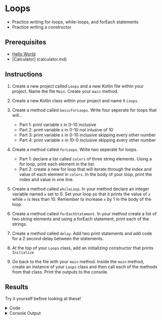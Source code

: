 # Loops
- Practice writing for-loops, while-loops, and forEach statements
- Practice writing a constructor

## Prerequisites
- [Hello World](helloworld.md)
- [Calculator] (calculator.md)

## Instructions
1. Create a new project called `Loops` and a new Kotlin file within your project. Name the file `Main`.
Create your `main` method.

2. Create a new Kotlin class within your project and name it `Loops`. 

3. Create a method called `basicForLoops`. Write four seperate for loops that will...    
    - Part 1: print variable x in 0-10 inclusive
    - Part 2: print variable x in 0-10 not inlusive of 10
    - Part 3: print variable x in 0-10 inclusive skipping every other number
    - Part 4: print variable x in 10-0 inclusive skipping every other number
  
4. Create a method called `forLoops`. Write two seperate for loops.    
    - Part 1: declare a list called `colors` of three string elements. Using a for loop, print each element in the list.
    - Part 2: create a new for loop that will iterate through the index and value of each element in `colors`. In the body of your loop, print the index and value in one line.
  
5. Create a method called `whileLoop`. In your method declare an integer variable named `x` set to 0. Set your loop so that it prints the value of `x` while `x` is less than 10. Remember to increase `x` by 1 in the body of the loop. 
   
6. Create a method called `forEachStatement`. In your method create a list of two string elements and using a forEach statement, print each of the strings.
   
7. Create a method called `delay`. Add two print statements and add code for a 2 second delay between the statements.
   
8. At the top of your `Loops` class, add an initializing constructor that prints `Initialize`
   
9.  Go back to the file with your `main` method. Inside the `main` method, create an instance of your `Loops` class and then call each of the methods from that class. Print the outputs to the console.

## Results
Try it yourself before looking at these!

<details>
    <summary>Code</summary>
    <details>
        <summary>Main.kt</summary>

            fun main(){
                val loops = Loops()
                loops.basicForLoops()
                loops.forLoops()
                loops.whileLoop()
                loops.forEachStatement()
                loops.delay()
            }
    
</details>

<details>
    <summary>Loops.kt</summary>
    
        class Loops {

            //constructor
            init{
                println("Initialize")
            }

            fun basicForLoops(){
                print("\n Part 1: ")
                for (x in 0..10) print("$x, ") // Prints 0 through 10 (inclusive)
                print("\n Part 2: ")
                for (x in 0 until 10) print("$x, ") // Prints 0 through 9
                print("\n Part 3: ")
                for (x in 0..10 step 2) print("$x, ") // Prints 0, 2, 4, 6, 8, 10
                print("\n Part 4: ")
                for (x in 10 downTo 0 step 2) print("$x, ") // Prints 10, 8, 6, 4, 2, 0
            }

            fun forLoops(){
                val colors = listOf("red", "green", "blue")
                println("Part 1: ")
                for (color in colors){
                    println(color)
                }
                println("Part 2: ")
                for ((index, value) in colors.withIndex()) {
                    println("$index: $value")
                }
            }

            fun whileLoop(){
                var x = 0
                while (x < 10) {
                    println(x)
                    x++
                }
            }

            fun forEachStatement(){
                listOf("Green", "Hope").forEach { word ->
                    println(word)
                }
            }

            fun delay(){
                //print after delay of two sec
                    println("FRC")
                    Thread.sleep(2000)
                    println("5190")
            }
        }

</details>
</details>

<details>
    <summary>Console Output</summary>
        <details>
        <summary>basicForLoops</summary>
            
            Initialize

            Part 1: 0, 1, 2, 3, 4, 5, 6, 7, 8, 9, 10, 
            Part 2: 0, 1, 2, 3, 4, 5, 6, 7, 8, 9, 
            Part 3: 0, 2, 4, 6, 8, 10, 
            Part 4: 10, 8, 6, 4, 2, 0, 
            Process finished with exit code 0
</details>
        <details>
        <summary>forLoops</summary>
        
        Initialize
        Part 1: 
        red
        green
        blue
        Part 2: 
        0: red
        1: green
        2: blue

        Process finished with exit code 0

</details>

<details>
        <summary>whileLoop</summary>
        
        Initialize
        0
        1
        2
        3
        4
        5
        6
        7
        8
        9

        Process finished with exit code 0

</details>

<details>
        <summary>forEachStatement</summary>
        
        Initialize
        Green
        Hope

        Process finished with exit code 0

</details>

<details>
        <summary>delay</summary>
        
        Initialize
        FRC
        5190

        Process finished with exit code 0

</details>
</details>